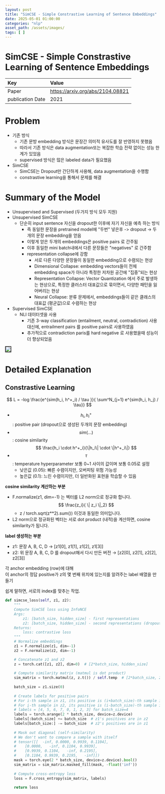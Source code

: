 ```yaml
---
layout: post
title: "SimCSE - Simple Constrastive Learning of Sentence Embeddings"
date: 2025-05-01 01:00:00
categories: "nlp"
asset_path: /assets/images/
tags: [ ]
---
```


# SimCSE - Simple Constrastive Learning of Sentence Embeddings

| Key              | Value                            |
|:-----------------|:---------------------------------|
| Paper            | https://arxiv.org/abs/2104.08821 |
| publication Date | 2021                             |

# Problem

- 기존 방식
    - 기존 문방 embedding 방식은 문장간 의미적 유사도를 잘 반영하지 못했음
    - 따라서 기존 방식은 data augmentation또는 복잡한 학습 전략 없이는 성능 한계가 있었음
    - supervised 방식은 많은 labeled data가 필요했음
- SimCSE
    - SimCSE는 Dropout만 간단하게 사용해, data augmentation을 수행함
    - constrastive learning을 통해서 문제를 해결

# Summary of the Model

- Unsupervised and Supervised (두가지 방식 모두 지원)
- Unsupervised SimCSE
    - 단순히 input sentence 자신을 dropout한 이후에 자기 자신을 예측 하는 방식
        - 즉 동일한 문장을 pretrained model에 "두번" 넣은후 -> dropout -> 두개의 문장 embedding을 얻음
        - 이렇게 얻은 두개의 embeddings은 positive pairs 로 간주됨
        - 이후 동일한 mini batch내에서 다른 문장들은 "negatives" 로 간주함
        - representation collapse에 강함
            - 서로 다른 다양한 문장들이 동일한 embedding으로 수렴되는 현상
            - Dimensional Collapse: embedding vectors들이 전체 embedding space가 아니라 특정한 저차원 공간에 "집중"되는 현상
            - Representation Collapse: Vector Quantization 에서 주로 발생하는 현상으로, 특정한 클러스터 대표값으로 묶이면서, 다양한 패턴을 잃어버리는 현상
            - Neural Collapse: 분류 문제에서, embeddings들이 같은 클래스의 대표값 (평균값)으로 수렴하는 현상
- Supervised SimCSE
    - NLI 데이터셋을 사용
        - 기존 3-way classification (entailment, neutral, contradiction) 사용 대신에, entrailment pairs 를 positive pairs로 사용하였음
        - 추가적으로 contradiction paris를 hard negative 로 사용했을때 성능이 더 향상되었음


<img src="{{ page.asset_path }}simcse-model.png" class="img-responsive img-rounded img-fluid center" style="border: 2px solid #333333">

# Detailed Explanation

## Constrastive Learning


$$ L = -log \frac{e^{sim(h_i, h^+_i) / \tau }}{ \sum^N_{j=1} e^{sim(h_i, h_j) / \tau}} $$

- $$ h_i, h^+_i $$ : positive pair (dropout으로 생성된 두개의 문장 embedding)
- $$ sim(...) $$ : cosine similarity $$ \frac{h_i \cdot h^+_i}{\|h_i\| \cdot \|h^+_i\|} $$
- $$ \tau $$ : temperature hyperparameter 보통 0~1 사이의 값이며 보통 0.05로 설정
  - 낮은값 (0.05): 빠른 수렴이지만, 오버피팅 위험 가능성
  - 높은값 (0.1): 느린 수렴이지만, 더 일반화된 표현을 학습할 수 있음


**cosine similarity 계산하는 부분**

- F.normalize(z1, dim=-1) 는 벡터를 L2 norm으로 정규화 합니다. $$ \frac{z_i}{ \| z_i \|_2} $$
  - z / torch.sqrt(z**2).sum()) 이것과 동일한 의미입니다.
- L2 norm으로 정규화된 벡터는 서로 dot product (내적)을 계산하면, cosine similarity가 됩니다.


**label 생성하는 부분**

- z1: 문장 A, B, C, D → [z1[0], z1[1], z1[2], z1[3]]
- z2: 위 문장 A, B, C, D 를 dropout해서 다시 만든 버전 → [z2[0], z2[1], z2[2], z2[3]]

각 anchor embedding (row)에 대해<br>
이 anchor의 정답 positive가 z의 몇 번째 위치에 있는지를 알려주는 label 배열을 만들기

쉽게 말하면, 서로의 index를 맞추는 작업.

```python
def simcse_loss(self, z1, z2):
    """
    Compute SimCSE loss using InfoNCE
    Args:
        z1: [batch_size, hidden_size] - first representations
        z2: [batch_size, hidden_size] - second representations (dropout augmented)
    Returns:
        loss: contrastive loss
    """
    # Normalize embeddings
    z1 = F.normalize(z1, dim=-1)
    z2 = F.normalize(z2, dim=-1)

    # Concatenate z1 and z2
    z = torch.cat([z1, z2], dim=0)  # [2*batch_size, hidden_size]
    
    # Compute similarity matrix (matmul is dot product)
    sim_matrix = torch.matmul(z, z.t()) / self.temp  # [2*batch_size, 2*batch_size]
    
    batch_size = z1.size(0)
    
    # Create labels for positive pairs
    # For i-th sample in z1, its positive is (i+batch_size)-th sample in z2
    # For i-th sample in z2, its positive is (i-batch_size)-th sample in z1
    # labels = [4, 5, 6, 7, 0, 1, 2, 3] for batch_size=4
    labels = torch.arange(2 * batch_size, device=z.device)
    labels[:batch_size] += batch_size  # z1's positives are in z2
    labels[batch_size:] -= batch_size  # z2's positives are in z1
    
    # Mask out diagonal (self-similarity)
    # We don't want to compare a sample with itself
    # tensor([[  -inf, 0.0000, 0.9939, 0.1104],
    #    [0.0000,   -inf, 0.1104, 0.9939],
    #    [0.9939, 0.1104,   -inf, 0.2195],
    #    [0.1104, 0.9939, 0.2195,   -inf]])
    mask = torch.eye(2 * batch_size, device=z.device).bool()
    sim_matrix = sim_matrix.masked_fill(mask, -float('inf'))
    
    # Compute cross-entropy loss
    loss = F.cross_entropy(sim_matrix, labels)
    
    return loss
```






